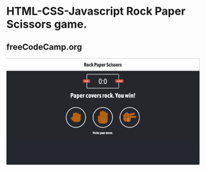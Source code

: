 # HTML-CSS-Javascript Rock Paper Scissors game.

## freeCodeCamp.org 

![](assets/Screen%20Shot%202022-06-02%20at%205.30.10%20PM.png)